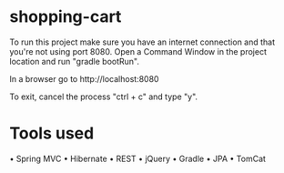 # shopping-cart
To run this project make sure you have an internet connection and that you're not using port 8080. Open a Command Window in the project location and run "gradle bootRun".

In a browser go to http://localhost:8080

To exit, cancel the process "ctrl + c" and type "y".

# Tools used
• Spring MVC
• Hibernate
• REST
• jQuery
• Gradle
• JPA
• TomCat
